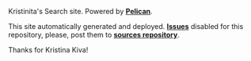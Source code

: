 Kristinita's Search site. Powered by [**Pelican**](http://docs.getpelican.com/en/stable/).

This site automatically generated and deployed. [**Issues**](https://help.github.com/articles/disabling-issues/) disabled for this repository, please, post them to [**sources repository**](https://github.com/Kristinita/KristinitaPelican/issues).

Thanks for Kristina Kiva!
